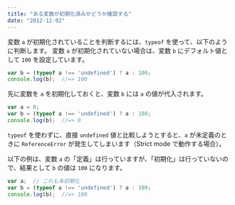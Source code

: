 ```yaml
---
title: "ある変数が初期化済みかどうか確認する"
date: "2012-12-02"
---
```


変数 `a` が初期化されていることを判断するには、`typeof` を使って、以下のように判断します。
変数 `a` が初期化されていない場合は、変数 `b` にデフォルト値として `100` を設定しています。

```javascript
var b = (typeof a !== 'undefined') ? a : 100;
console.log(b);  //=> 100
```

先に変数を `a` を初期化しておくと、変数 `b` には `a` の値が代入されます。

```javascript
var a = 0;
var b = (typeof a !== 'undefined') ? a : 100;
console.log(b);  //=> 0
```

`typeof` を使わずに、直接 `undefined` 値と比較しようとすると、`a` が未定義のときに `ReferenceError` が発生してしまいます（Strict mode で動作する場合）。

以下の例は、変数 `a` の「定義」は行っていますが、「初期化」は行っていないので、結果として `b` の値は `100` になります。

```javascript
var a;  // これも未初期化
var b = (typeof a !== 'undefined') ? a : 100;
console.log(b);  //=> 100
```

